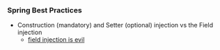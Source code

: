 ### Spring Best Practices
* Construction (mandatory) and Setter (optional) injection vs the Field injection 
  * [field injection is evil](http://olivergierke.de/2013/11/why-field-injection-is-evil/)
